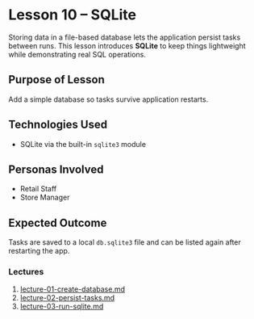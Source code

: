 # Lesson 10 – SQLite

Storing data in a file-based database lets the application persist tasks between runs. This lesson introduces **SQLite** to keep things lightweight while demonstrating real SQL operations.

## Purpose of Lesson

Add a simple database so tasks survive application restarts.

## Technologies Used

- SQLite via the built-in `sqlite3` module

## Personas Involved

- Retail Staff
- Store Manager

## Expected Outcome

Tasks are saved to a local `db.sqlite3` file and can be listed again after restarting the app.

### Lectures

1. [lecture-01-create-database.md](lecture-01-create-database.md)
2. [lecture-02-persist-tasks.md](lecture-02-persist-tasks.md)
3. [lecture-03-run-sqlite.md](lecture-03-run-sqlite.md)
